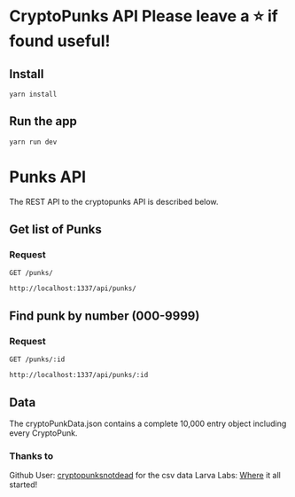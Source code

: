 # CryptoPunks API Please leave a ⭐️ if found useful!

## Install

    yarn install

## Run the app

    yarn run dev

# Punks API

The REST API to the cryptopunks API is described below.

## Get list of Punks

### Request

`GET /punks/`

    http://localhost:1337/api/punks/

## Find punk by number (000-9999)

### Request

`GET /punks/:id`

    http://localhost:1337/api/punks/:id

## Data

The cryptoPunkData.json contains a complete 10,000 entry object including every CryptoPunk.

### Thanks to

Github User: [cryptopunksnotdead](https://github.com/cryptopunksnotdead/punks) for the csv data
Larva Labs: [Where](https://www.larvalabs.com/cryptopunks) it all started!

